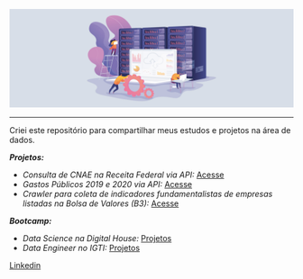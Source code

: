 ![img](https://github.com/arthurtavari/arthurtavari/blob/master/img/layout.jpg)
_________________
Criei este repositório para compartilhar meus estudos e projetos na área de dados. 

***Projetos:***

* *Consulta de CNAE na Receita Federal via API:* [Acesse](https://github.com/arthurtavari/api_receitaws)
* *Gastos Públicos 2019 e 2020 via API:* [Acesse](https://github.com/arthurtavari/gastos_publicos)
* *Crawler para coleta de indicadores fundamentalistas de empresas listadas na Bolsa de Valores (B3):* [Acesse](https://github.com/arthurtavari/ETL_crawler_fundamentalistas_B3)

***Bootcamp:***  
* *Data Science na Digital House:* [Projetos](https://github.com/arthurtavari/digital_house_data_science)
* *Data Engineer no IGTI:* [Projetos](https://github.com/arthurtavari)

[Linkedin](https://www.linkedin.com/in/arthurtavari/)
